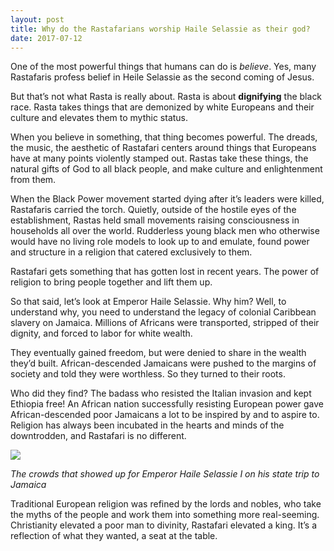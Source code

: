 ```yaml
---
layout: post
title: Why do the Rastafarians worship Haile Selassie as their god?
date: 2017-07-12
---
```


<p>One of the most powerful things that humans can do is <i>believe</i>. Yes, many Rastafaris profess belief in Heile Selassie as the second coming of Jesus.</p><p>But that’s not what Rasta is really about. Rasta is about <b>dignifying</b> the black race. Rasta takes things that are demonized by white Europeans and their culture and elevates them to mythic status.</p><p>When you believe in something, that thing becomes powerful. The dreads, the music, the aesthetic of Rastafari centers around things that Europeans have at many points violently stamped out. Rastas take these things, the natural gifts of God to all black people, and make culture and enlightenment from them.</p><p>When the Black Power movement started dying after it’s leaders were killed, Rastafaris carried the torch. Quietly, outside of the hostile eyes of the establishment, Rastas held small movements raising consciousness in households all over the world. Rudderless young black men who otherwise would have no living role models to look up to and emulate, found power and structure in a religion that catered exclusively to them.</p><p>Rastafari gets something that has gotten lost in recent years. The power of religion to bring people together and lift them up.</p><p>So that said, let’s look at Emperor Haile Selassie. Why him? Well, to understand why, you need to understand the legacy of colonial Caribbean slavery on Jamaica. Millions of Africans were transported, stripped of their dignity, and forced to labor for white wealth.</p><p>They eventually gained freedom, but were denied to share in the wealth they’d built. African-descended Jamaicans were pushed to the margins of society and told they were worthless. So they turned to their roots.</p><p>Who did they find? The badass who resisted the Italian invasion and kept Ethiopia free! An African nation successfully resisting European power gave African-descended poor Jamaicans a lot to be inspired by and to aspire to. Religion has always been incubated in the hearts and minds of the downtrodden, and Rastafari is no different.</p><img src="https://qph.fs.quoracdn.net/main-qimg-459e672f76394faf4590640c7fdf6817.webp"><p><i>The crowds that showed up for Emperor Haile Selassie I on his state trip to Jamaica</i></p><p>Traditional European religion was refined by the lords and nobles, who take the myths of the people and work them into something more real-seeming. Christianity elevated a poor man to divinity, Rastafari elevated a king. It’s a reflection of what they wanted, a seat at the table.</p>
